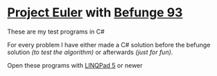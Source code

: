 [Project Euler](https://projecteuler.net/) with [Befunge 93](http://esolangs.org/wiki/Befunge)
===========================================================

These are my test programs in C#

For every problem I have either made a C# solution before the befunge solution *(to test the algorithm)*
or afterwards *(just for fun)*.

Open these programs with [LINQPad 5](https://www.linqpad.net/) or newer